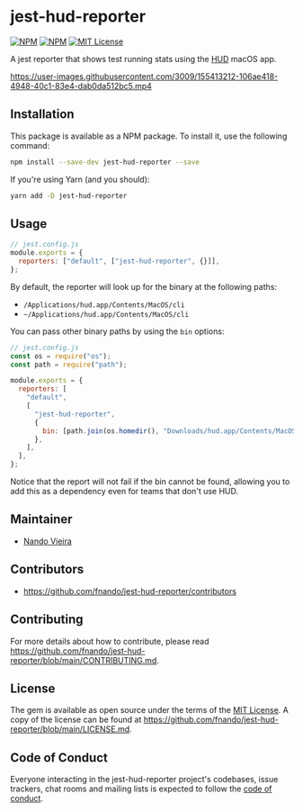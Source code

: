 # jest-hud-reporter

[![NPM](https://img.shields.io/npm/v/jest-hud-reporter.svg)](https://npmjs.org/package/jest-hud-reporter)
[![NPM](https://img.shields.io/npm/dt/jest-hud-reporter.svg)](https://npmjs.org/package/jest-hud-reporter)
[![MIT License](https://img.shields.io/:License-MIT-blue.svg)](https://tldrlegal.com/license/mit-license)

A jest reporter that shows test running stats using the
[HUD](https://fnando.gumroad.com/l/hud-macos) macOS app.

https://user-images.githubusercontent.com/3009/155413212-106ae418-4948-40c1-83e4-dab0da512bc5.mp4

## Installation

This package is available as a NPM package. To install it, use the following
command:

```bash
npm install --save-dev jest-hud-reporter --save
```

If you're using Yarn (and you should):

```bash
yarn add -D jest-hud-reporter
```

## Usage

```js
// jest.config.js
module.exports = {
  reporters: ["default", ["jest-hud-reporter", {}]],
};
```

By default, the reporter will look up for the binary at the following paths:

- `/Applications/hud.app/Contents/MacOS/cli`
- `~/Applications/hud.app/Contents/MacOS/cli`

You can pass other binary paths by using the `bin` options:

```js
// jest.config.js
const os = require("os");
const path = require("path");

module.exports = {
  reporters: [
    "default",
    [
      "jest-hud-reporter",
      {
        bin: [path.join(os.homedir(), "Downloads/hud.app/Contents/MacOS/cli")],
      },
    ],
  ],
};
```

Notice that the report will not fail if the bin cannot be found, allowing you to
add this as a dependency even for teams that don't use HUD.

## Maintainer

- [Nando Vieira](https://github.com/fnando)

## Contributors

- https://github.com/fnando/jest-hud-reporter/contributors

## Contributing

For more details about how to contribute, please read
https://github.com/fnando/jest-hud-reporter/blob/main/CONTRIBUTING.md.

## License

The gem is available as open source under the terms of the
[MIT License](https://opensource.org/licenses/MIT). A copy of the license can be
found at https://github.com/fnando/jest-hud-reporter/blob/main/LICENSE.md.

## Code of Conduct

Everyone interacting in the jest-hud-reporter project's codebases, issue
trackers, chat rooms and mailing lists is expected to follow the
[code of conduct](https://github.com/fnando/jest-hud-reporter/blob/main/CODE_OF_CONDUCT.md).
